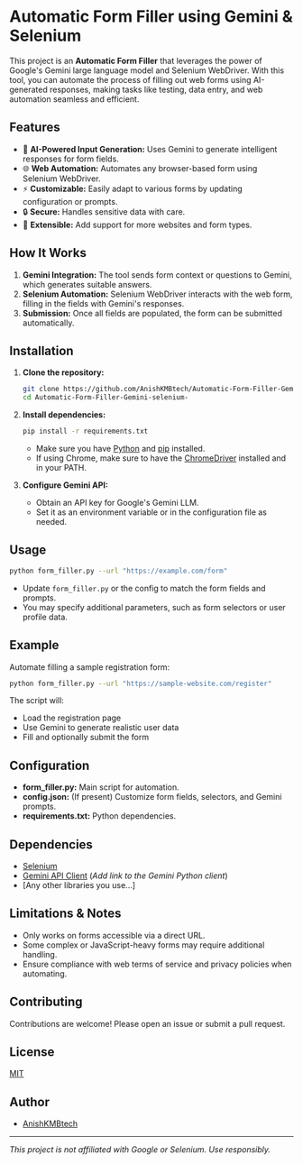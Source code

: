# Automatic Form Filler using Gemini & Selenium

This project is an **Automatic Form Filler** that leverages the power of Google's Gemini large language model and Selenium WebDriver. With this tool, you can automate the process of filling out web forms using AI-generated responses, making tasks like testing, data entry, and web automation seamless and efficient.

## Features

- 📝 **AI-Powered Input Generation:** Uses Gemini to generate intelligent responses for form fields.
- 🌐 **Web Automation:** Automates any browser-based form using Selenium WebDriver.
- ⚡ **Customizable:** Easily adapt to various forms by updating configuration or prompts.
- 🔒 **Secure:** Handles sensitive data with care.
- 📄 **Extensible:** Add support for more websites and form types.

## How It Works

1. **Gemini Integration:** The tool sends form context or questions to Gemini, which generates suitable answers.
2. **Selenium Automation:** Selenium WebDriver interacts with the web form, filling in the fields with Gemini's responses.
3. **Submission:** Once all fields are populated, the form can be submitted automatically.

## Installation

1. **Clone the repository:**
   ```bash
   git clone https://github.com/AnishKMBtech/Automatic-Form-Filler-Gemini-selenium-.git
   cd Automatic-Form-Filler-Gemini-selenium-
   ```

2. **Install dependencies:**
   ```bash
   pip install -r requirements.txt
   ```

   - Make sure you have [Python](https://www.python.org/) and [pip](https://pip.pypa.io/) installed.
   - If using Chrome, make sure to have the [ChromeDriver](https://sites.google.com/chromium.org/driver/) installed and in your PATH.

3. **Configure Gemini API:**
   - Obtain an API key for Google's Gemini LLM.
   - Set it as an environment variable or in the configuration file as needed.

## Usage

```bash
python form_filler.py --url "https://example.com/form"
```

- Update `form_filler.py` or the config to match the form fields and prompts.
- You may specify additional parameters, such as form selectors or user profile data.

## Example

Automate filling a sample registration form:

```bash
python form_filler.py --url "https://sample-website.com/register"
```

The script will:
- Load the registration page
- Use Gemini to generate realistic user data
- Fill and optionally submit the form

## Configuration

- **form_filler.py:** Main script for automation.
- **config.json:** (If present) Customize form fields, selectors, and Gemini prompts.
- **requirements.txt:** Python dependencies.

## Dependencies

- [Selenium](https://selenium.dev/)
- [Gemini API Client](#) (*Add link to the Gemini Python client*)
- [Any other libraries you use...]

## Limitations & Notes

- Only works on forms accessible via a direct URL.
- Some complex or JavaScript-heavy forms may require additional handling.
- Ensure compliance with web terms of service and privacy policies when automating.

## Contributing

Contributions are welcome! Please open an issue or submit a pull request.

## License

[MIT](LICENSE)

## Author

- [AnishKMBtech](https://github.com/AnishKMBtech)

---

*This project is not affiliated with Google or Selenium. Use responsibly.*
